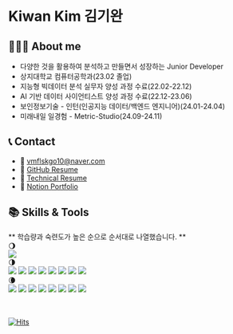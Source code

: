 # Kiwan Kim 김기완

## 💁🏻‍♂️ About me
- 다양한 것을 활용하여 분석하고 만들면서 성장하는 Junior Developer
- 상지대학교 컴퓨터공학과(23.02 졸업)
- 지능형 빅데이터 분석 실무자 양성 과정 수료(22.02-22.12)
- AI 기반 데이터 사이언티스트 양성 과정 수료(22.12-23.06)
- 보인정보기술 - 인턴(인공지능 데이터/백엔드 엔지니어)(24.01-24.04)
- 미래내일 일경험 - Metric-Studio(24.09-24.11)
  
## 📞 Contact
- 📨 vmflskgo10@naver.com
- 📑 [GitHub Resume](https://hori0506.github.io/)
- 📝 [Technical Resume](https://www.notion.so/03f74b3e04de49dda11a4cb3749d34b1?pvs=4)
- 📃 [Notion Portfolio](https://www.notion.so/Portfolio-87a66d5e0c8942d4b772b29be7709c0f?pvs=4)

## 📚 Skills & Tools

** 학습량과 숙련도가 높은 순으로 순서대로 나열했습니다. **
<br/> 🌖 <br/>
<img src="https://img.shields.io/badge/Python-3776AB?style=flat&logo=python&logoColor=white"/>
<br/> 🌗 <br/>
<img src="https://img.shields.io/badge/Elasticsearch-005571?style=flat&logo=Elasticsearch&logoColor=white"/>
<img src="https://img.shields.io/badge/Slack-4A154B?style=flat&logo=Slack&logoColor=white"/>
<img src="https://img.shields.io/badge/Scikit_learn-F7931E?style=flat&logo=Scikit-learn&logoColor=white"/>
<img src="https://img.shields.io/badge/Numpy-013243?style=flat&logo=Numpy&logoColor=white"/>
<img src="https://img.shields.io/badge/Pandas-150458?style=flat&logo=Pandas&logoColor=white"/>
<img src="https://img.shields.io/badge/Git-181717?style=flat&logo=Git&logoColor=white"/>
<img src="https://img.shields.io/badge/Linux-FCC624?style=flat&logo=Linux&logoColor=white"/>
<img src="https://img.shields.io/badge/Vim-019733?style=flat&logo=Vim&logoColor=white"/>
<br/> 🌘 <br/>
<img src="https://img.shields.io/badge/SQL-4479A1?style=flat&logo=mysql&logoColor=white"/>
<img src="https://img.shields.io/badge/Django-092E20?style=flat&logo=Django&logoColor=white"/>
<img src="https://img.shields.io/badge/FastAPI-009688?style=flat&logo=Fastapi&logoColor=white"/>
<img src="https://img.shields.io/badge/Docker-2496ED?style=flat&logo=Docker&logoColor=white"/>
<img src="https://img.shields.io/badge/Apache_Hadoop-66CCFF?style=flat&logo=ApacheHadoop&logoColor=white"/>
<img src="https://img.shields.io/badge/C-A8B9CC?style=flat&logo=c&logoColor=white"/>
<img src="https://img.shields.io/badge/C++-00599C?style=flat&logo=c%2B%2B&logoColor=white"/>
<img src="https://img.shields.io/badge/Java-007396?style=flat&logo=Java&logoColor=white"/>

<br><br>
[![Hits](https://hits.seeyoufarm.com/api/count/incr/badge.svg?url=https%3A%2F%2Fgithub.com%2FHoRi0506&count_bg=%23297A0C&title_bg=%23070707&icon=&icon_color=%23E7E7E7&title=hits&edge_flat=false)](https://hits.seeyoufarm.com)
